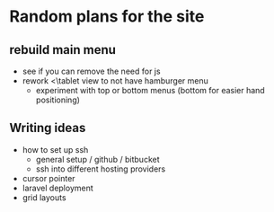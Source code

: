 # Random plans for the site

## rebuild main menu
- see if you can remove the need for js
- rework <\tablet view to not have hamburger menu
  - experiment with top or bottom menus (bottom for easier hand positioning)


## Writing ideas
- how to set up ssh
  - general setup / github / bitbucket
  - ssh into different hosting providers
- cursor pointer
- laravel deployment
- grid layouts

